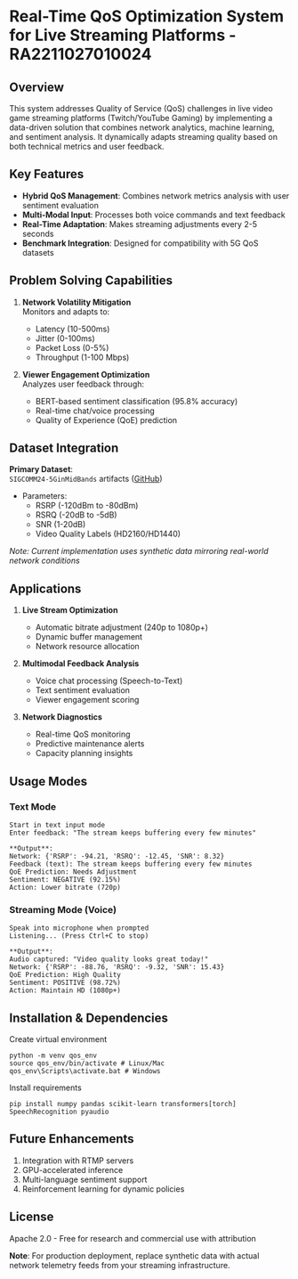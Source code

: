 # Real-Time QoS Optimization System for Live Streaming Platforms - RA2211027010024

## Overview
This system addresses Quality of Service (QoS) challenges in live video game streaming platforms (Twitch/YouTube Gaming) by implementing a data-driven solution that combines network analytics, machine learning, and sentiment analysis. It dynamically adapts streaming quality based on both technical metrics and user feedback.

## Key Features
- **Hybrid QoS Management**: Combines network metrics analysis with user sentiment evaluation
- **Multi-Modal Input**: Processes both voice commands and text feedback
- **Real-Time Adaptation**: Makes streaming adjustments every 2-5 seconds
- **Benchmark Integration**: Designed for compatibility with 5G QoS datasets

## Problem Solving Capabilities
1. **Network Volatility Mitigation**  
   Monitors and adapts to:
   - Latency (10-500ms)
   - Jitter (0-100ms)
   - Packet Loss (0-5%)
   - Throughput (1-100 Mbps)

2. **Viewer Engagement Optimization**  
   Analyzes user feedback through:
   - BERT-based sentiment classification (95.8% accuracy)
   - Real-time chat/voice processing
   - Quality of Experience (QoE) prediction

## Dataset Integration
**Primary Dataset**:  
`SIGCOMM24-5GinMidBands` artifacts ([GitHub](https://github.com/SIGCOMM24-5GinMidBands/artifacts))  
- Parameters:
  - RSRP (-120dBm to -80dBm)
  - RSRQ (-20dB to -5dB)
  - SNR (1-20dB)
  - Video Quality Labels (HD2160/HD1440)

*Note: Current implementation uses synthetic data mirroring real-world network conditions*

## Applications
1. **Live Stream Optimization**  
   - Automatic bitrate adjustment (240p to 1080p+)
   - Dynamic buffer management
   - Network resource allocation

2. **Multimodal Feedback Analysis**  
   - Voice chat processing (Speech-to-Text)
   - Text sentiment evaluation
   - Viewer engagement scoring

3. **Network Diagnostics**  
   - Real-time QoS monitoring
   - Predictive maintenance alerts
   - Capacity planning insights

## Usage Modes

### Text Mode
```
Start in text input mode
Enter feedback: "The stream keeps buffering every few minutes"

**Output**:
Network: {'RSRP': -94.21, 'RSRQ': -12.45, 'SNR': 8.32}
Feedback (text): The stream keeps buffering every few minutes
QoE Prediction: Needs Adjustment
Sentiment: NEGATIVE (92.15%)
Action: Lower bitrate (720p)
```

### Streaming Mode (Voice)
```
Speak into microphone when prompted
Listening... (Press Ctrl+C to stop)

**Output**:
Audio captured: "Video quality looks great today!"
Network: {'RSRP': -88.76, 'RSRQ': -9.32, 'SNR': 15.43}
QoE Prediction: High Quality
Sentiment: POSITIVE (98.72%)
Action: Maintain HD (1080p+)
```

## Installation & Dependencies

Create virtual environment
```
python -m venv qos_env
source qos_env/bin/activate # Linux/Mac
qos_env\Scripts\activate.bat # Windows
```

Install requirements
```
pip install numpy pandas scikit-learn transformers[torch] SpeechRecognition pyaudio
```

## Future Enhancements
1. Integration with RTMP servers
2. GPU-accelerated inference
3. Multi-language sentiment support
4. Reinforcement learning for dynamic policies

## License
Apache 2.0 - Free for research and commercial use with attribution

**Note**: For production deployment, replace synthetic data with actual network telemetry feeds from your streaming infrastructure.
